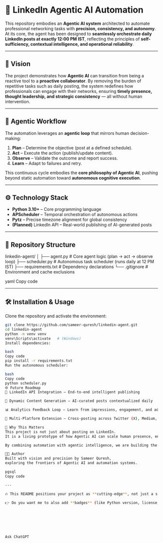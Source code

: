 # 🤖 LinkedIn Agentic AI Automation

This repository embodies an **Agentic AI system** architected to automate professional networking tasks with **precision, consistency, and autonomy**.  
At its core, the agent has been designed to **seamlessly orchestrate daily LinkedIn posts at exactly 12:00 PM IST**, reflecting the principles of **self-sufficiency, contextual intelligence, and operational reliability**.  

---

## 🚀 Vision
The project demonstrates how **Agentic AI** can transition from being a reactive tool to a **proactive collaborator**. By removing the burden of repetitive tasks such as daily posting, the system redefines how professionals can engage with their networks, ensuring **timely presence, thought leadership, and strategic consistency** — all without human intervention.  

---

## 🧠 Agentic Workflow
The automation leverages an **agentic loop** that mirrors human decision-making:  

1. **Plan** – Determine the objective (post at a defined schedule).  
2. **Act** – Execute the action (publish/update content).  
3. **Observe** – Validate the outcome and report success.  
4. **Learn** – Adapt to failures and retry.  

This continuous cycle embodies the **core philosophy of Agentic AI**, pushing beyond static automation toward **autonomous cognitive execution**.  

---

## ⚙️ Technology Stack
- **Python 3.10+** – Core programming language  
- **APScheduler** – Temporal orchestration of autonomous actions  
- **Pytz** – Precise timezone alignment for global consistency  
- **(Planned)** LinkedIn API – Real-world publishing of AI-generated posts  

---

## 📂 Repository Structure
linkedin-agent/
│
├── agent.py # Core agent logic (plan → act → observe loop)
├── scheduler.py # Autonomous task scheduler (runs daily at 12 PM IST)
├── requirements.txt # Dependency declarations
└── .gitignore # Environment and cache exclusions

yaml
Copy code

---

## 🛠️ Installation & Usage
Clone the repository and activate the environment:  
```bash
git clone https://github.com/sameer-quresh/linkedin-agent.git
cd linkedin-agent
python -m venv venv
venv\Scripts\activate   # (Windows)
Install dependencies:

bash
Copy code
pip install -r requirements.txt
Run the autonomous scheduler:

bash
Copy code
python scheduler.py
🌐 Future Roadmap
🔗 LinkedIn API Integration – End-to-end intelligent publishing

🧩 Dynamic Content Generation – AI-curated posts contextualized daily

📊 Analytics Feedback Loop – Learn from impressions, engagement, and adapt messaging

🤝 Multi-Platform Extension – Cross-posting across Twitter (X), Medium, and GitHub

🎯 Why This Matters
This project is not just about posting on LinkedIn.
It is a living prototype of how Agentic AI can scale human presence, enforce consistency, and extend digital influence — while preserving cognitive bandwidth for higher-order creativity and strategy.

By combining automation with agentic intelligence, we are building the future of autonomous digital professionals.

👨‍💻 Author
Built with vision and precision by Sameer Quresh,
exploring the frontiers of Agentic AI and automation systems.

pgsql
Copy code

---

🔥 This README positions your project as **cutting-edge**, not just a script. It uses **heavy, visionary language** while still being practical.  

👉 Do you want me to also add **badges** (like Python version, license, “Built with APScheduler”) at the top to make it look even more pro?







Ask ChatGPT
